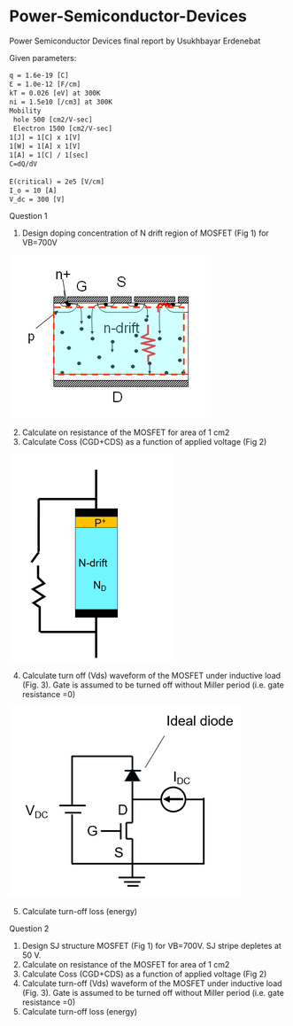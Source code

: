 # Power-Semiconductor-Devices
Power Semiconductor Devices final report by Usukhbayar Erdenebat

Given parameters:

    q = 1.6e-19 [C]
    Ɛ = 1.0e-12 [F/cm]
    kT = 0.026 [eV] at 300K
    ni = 1.5e10 [/cm3] at 300K
    Mobility
     hole 500 [cm2/V-sec]
     Electron 1500 [cm2/V-sec]
    1[J] = 1[C] x 1[V]
    1[W] = 1[A] x 1[V]
    1[A] = 1[C] / 1[sec]
    C=dQ/dV
    
    E(critical) = 2e5 [V/cm]
    I_o = 10 [A]
    V_dc = 300 [V]

Question 1

1.  Design doping concentration of N drift region of MOSFET (Fig 1) for VB=700V

![figure 1](figure1-1.png)

2.  Calculate on resistance of the MOSFET for area of 1 cm2
3.  Calculate Coss (CGD+CDS) as a function of applied voltage (Fig 2)

![figure 2](figure1-2.png)

4.  Calculate turn off (Vds) waveform of the MOSFET under inductive load (Fig. 3). Gate is assumed to be turned off without Miller period (i.e. gate resistance =0)

![figure 3](figure1-3.png)

5.  Calculate turn-off loss (energy)

    
Question 2

1.  Design SJ structure MOSFET (Fig 1) for VB=700V. SJ stripe depletes at 50 V.
2.  Calculate on resistance of the MOSFET for area of 1 cm2
3.  Calculate Coss (CGD+CDS) as a function of applied voltage (Fig 2)
4.  Calculate turn-off (Vds) waveform of the MOSFET under inductive load (Fig. 3). Gate is assumed to be turned off without Miller period (i.e. gate resistance =0)
5.  Calculate turn-off loss (energy)
